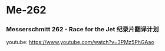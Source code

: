 # Me-262
### Messerschmitt 262 - Race for the Jet 纪录片翻译计划

youtube: https://www.youtube.com/watch?v=3PMz5PhGAao
